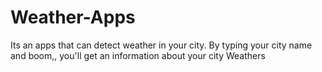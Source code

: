 # Weather-Apps
Its an apps that can detect weather in your city.
By typing your city name and boom,, you'll get an information about your city Weathers
